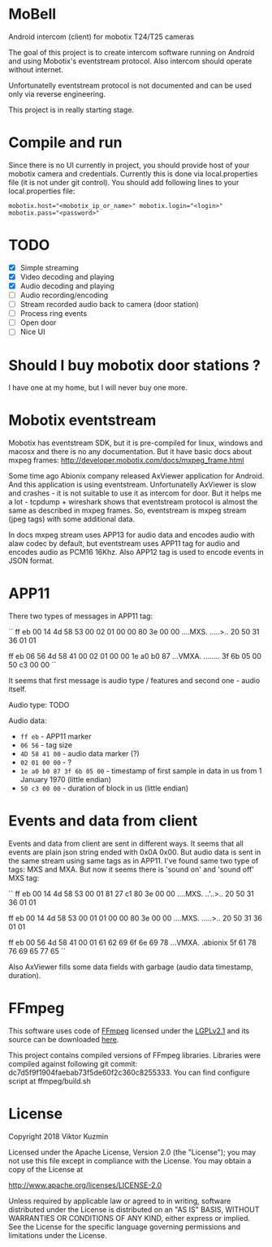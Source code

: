 # MoBell
Android intercom (client) for mobotix T24/T25 cameras

The goal of this project is to create intercom software running on Android and using Mobotix's eventstream protocol.
Also intercom should operate without internet.

Unfortunatelly eventstream protocol is not documented and can be used only via reverse engineering.

This project is in really starting stage.

# Compile and run
Since there is no UI currently in project, you should provide host of your mobotix camera
and credentials. Currently this is done via local.properties file (it is not under git control).
You should add following lines to your local.properties file:

`
mobotix.host="<mobotix_ip_or_name>"
mobotix.login="<login>"
mobotix.pass="<password>"
`

# TODO

- [x] Simple streaming
- [x] Video decoding and playing
- [x] Audio decoding and playing
- [ ] Audio recording/encoding
- [ ] Stream recorded audio back to camera (door station)
- [ ] Process ring events
- [ ] Open door
- [ ] Nice UI

# Should I buy mobotix door stations ?

I have one at my home, but I will never buy one more.

# Mobotix eventstream

Mobotix has eventstream SDK, but it is pre-compiled for linux, windows and macosx
and there is no any documentation. But it have basic docs about mxpeg frames: http://developer.mobotix.com/docs/mxpeg_frame.html

Some time ago Abionix company released AxViewer application for Android. And this application is using eventstream.
Unfortunatelly AxViewer is slow and crashes - it is not suitable to use it as intercom for door.
But it helps me a lot - tcpdump + wireshark shows that eventstream protocol is almost the same as described in mxpeg frames.
So, eventstream is mxpeg stream (jpeg tags) with some additional data.

In docs mxpeg stream uses APP13 for audio data and encodes audio with alaw codec by default,
but eventstream uses APP11 tag for audio and encodes audio as PCM16 16Khz.
Also APP12 tag is used to encode events in JSON format.

# APP11

There two types of messages in APP11 tag:

``
ff eb 00 14 4d 58 53 00  02 01 00 00 80 3e 00 00   ....MXS. .....>..
20 50 31 36 01 01

ff eb 06 56 4d 58 41 00  02 01 00 00 1e a0 b0 87   ...VMXA. ........
3f 6b 05 00 50 c3 00 00
``

It seems that first message is audio type / features and second one - audio itself.

Audio type:
TODO

Audio data:

* `ff eb` - APP11 marker
* `06 56` - tag size
* `4D 58 41 00` - audio data marker (?)
* `02 01 00 00` - ?
* `1e a0 b0 87 3f 6b 05 00` - timestamp of first sample in data in us from 1 January 1970 (little endian)
* `50 c3 00 00` - duration of block in us (little endian)

# Events and data from client

Events and data from client are sent in different ways. It seems that all events are plain json string ended with 0x0A 0x00.
But audio data is sent in the same stream using same tags as in APP11. I've found same two type of tags: MXS and MXA.
But now it seems there is 'sound on' and 'sound off' MXS tag:

``
ff eb 00 14 4d 58 53 00  01 81 27 c1 80 3e 00 00   ....MXS. ..'..>..
20 50 31 36 01 01

ff eb 00 14 4d 58 53 00  01 01 00 00 80 3e 00 00   ....MXS. .....>..
20 50 31 36 01 01

ff eb 00 56 4d 58 41 00  01 61 62 69 6f 6e 69 78   ...VMXA. .abionix
5f 61 78 76 69 65 77 65
``

Also AxViewer fills some data fields with garbage (audio data timestamp, duration).

# FFmpeg
This software uses code of <a href=http://ffmpeg.org>FFmpeg</a> licensed under the <a href=http://www.gnu.org/licenses/old-licenses/lgpl-2.1.html>LGPLv2.1</a>
and its source can be downloaded <a href=https://github.com/ffmpeg/ffmpeg>here</a>.

This project contains compiled versions of FFmpeg libraries.
Libraries were compiled against following git commit: dc7d5f9f1904faebab73f5de60f2c360c8255333.
You can find configure script at ffmpeg/build.sh

# License
Copyright 2018 Viktor Kuzmin

Licensed under the Apache License, Version 2.0 (the "License");
you may not use this file except in compliance with the License.
You may obtain a copy of the License at

http://www.apache.org/licenses/LICENSE-2.0

Unless required by applicable law or agreed to in writing, software
distributed under the License is distributed on an "AS IS" BASIS,
WITHOUT WARRANTIES OR CONDITIONS OF ANY KIND, either express or implied.
See the License for the specific language governing permissions and
limitations under the License.
